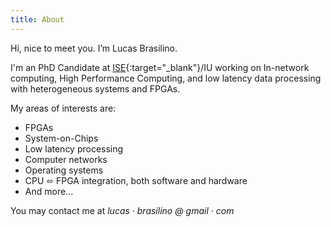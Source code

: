 ```yaml
---
title: About
---
```

Hi, nice to meet you. I’m Lucas Brasilino.

I'm an PhD Candidate at [ISE](https://engineering.indiana.edu/){:target="_blank"}/IU working on In-network computing,
High Performance Computing, and low latency data processing with heterogeneous systems and FPGAs.

My areas of interests are:

  * FPGAs
  * System-on-Chips
  * Low latency processing
  * Computer networks
  * Operating systems
  * CPU ⬄ FPGA integration, both software and hardware
  * And more...


You may contact me at _lucas &#183; brasilino &#64; gmail &#183; com_